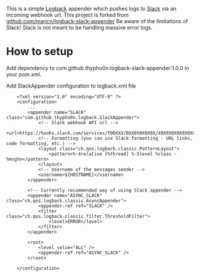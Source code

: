 This is a simple [Logback](http://logback.qos.ch/) appender which pushes logs to [Slack](https://slack.com/) via an incoming webhook url. 
This project is forked from [github.com/maricn/logback-slack-appender](https://github.com/maricn/logback-slack-appender)
Be aware of the limitations of Slack! Slack is not meant to be handling massive error logs.

# How to setup

Add dependency to com.github.thypho0n:logback-slack-appender:1.0.0 in your pom.xml.

Add SlackAppender configuration to logback.xml file

```
	<?xml version="1.0" encoding="UTF-8" ?>
	<configuration>
		...
		<appender name="SLACK" class="com.github.thypho0n.logback.SlackAppender">
			<!-- Slack webhook API url -->
			<url>https://hooks.slack.com/services/T00XXX/BXX0X0X0X0X/X0X0X0X0X0X0XX</url>
			<!-- Formatting (you can use Slack formatting - URL links, code formatting, etc.) -->
			<layout class="ch.qos.logback.classic.PatternLayout">
				<pattern>%-4relative [%thread] %-5level %class - %msg%n</pattern>
			</layout>
			<!-- Username of the messages sender -->
			<username>${HOSTNAME}</username>
		</appender>

		<!-- Currently recommended way of using Slack appender -->
		<appender name="ASYNC_SLACK" class="ch.qos.logback.classic.AsyncAppender">
			<appender-ref ref="SLACK" />
			<filter class="ch.qos.logback.classic.filter.ThresholdFilter">
				<level>ERROR</level>
			</filter>
		</appender>

		<root>
			<level value="ALL" />
			<appender-ref ref="ASYNC_SLACK" />
		</root>

	</configuration>
```

